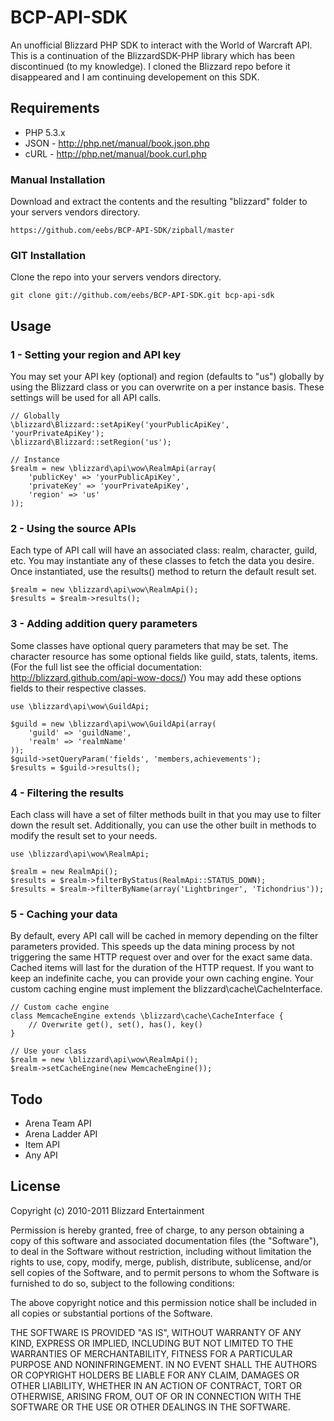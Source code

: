 # BCP-API-SDK #

An unofficial Blizzard PHP SDK to interact with the World of Warcraft API. This is a continuation of the BlizzardSDK-PHP library which has been discontinued (to my knowledge).
I cloned the Blizzard repo before it disappeared and I am continuing developement on this SDK.

## Requirements ##

* PHP 5.3.x
* JSON - http://php.net/manual/book.json.php
* cURL - http://php.net/manual/book.curl.php

### Manual Installation ###

Download and extract the contents and the resulting "blizzard" folder to your servers vendors directory.

	https://github.com/eebs/BCP-API-SDK/zipball/master

### GIT Installation ###

Clone the repo into your servers vendors directory.

	git clone git://github.com/eebs/BCP-API-SDK.git bcp-api-sdk

## Usage ##

### 1 - Setting your region and API key ###

You may set your API key (optional) and region (defaults to "us") globally by using the Blizzard class or you can overwrite on a per instance basis. These settings will be used for all API calls.

	// Globally
	\blizzard\Blizzard::setApiKey('yourPublicApiKey', 'yourPrivateApiKey');
	\blizzard\Blizzard::setRegion('us');

	// Instance
	$realm = new \blizzard\api\wow\RealmApi(array(
		'publicKey' => 'yourPublicApiKey',
		'privateKey' => 'yourPrivateApiKey',
		'region' => 'us'
	));

### 2 - Using the source APIs ###

Each type of API call will have an associated class: realm, character, guild, etc. You may instantiate any of these classes to fetch the data you desire. Once instantiated, use the results() method to return the default result set.

	$realm = new \blizzard\api\wow\RealmApi();
	$results = $realm->results();
	
### 3 - Adding addition query parameters ###

Some classes have optional query parameters that may be set. The character resource has some optional fields like guild, stats, talents, items. (For the full list see the official documentation: http://blizzard.github.com/api-wow-docs/)
You may add these options fields to their respective classes.

	use \blizzard\api\wow\GuildApi;

	$guild = new \blizzard\api\wow\GuildApi(array(
		'guild' => 'guildName',
		'realm' => 'realmName'
	));
	$guild->setQueryParam('fields', 'members,achievements');
	$results = $guild->results();

### 4 - Filtering the results ###

Each class will have a set of filter methods built in that you may use to filter down the result set. Additionally, you can use the other built in methods to modify the result set to your needs.

	use \blizzard\api\wow\RealmApi;

	$realm = new RealmApi();
	$results = $realm->filterByStatus(RealmApi::STATUS_DOWN);
	$results = $realm->filterByName(array('Lightbringer', 'Tichondrius'));

### 5 - Caching your data ###

By default, every API call will be cached in memory depending on the filter parameters provided. This speeds up the data mining process by not triggering the same HTTP request over and over for the exact same data. Cached items will last for the duration of the HTTP request. If you want to keep an indefinite cache, you can provide your own caching engine. Your custom caching engine must implement the blizzard\cache\CacheInterface.

	// Custom cache engine
	class MemcacheEngine extends \blizzard\cache\CacheInterface { 
		// Overwrite get(), set(), has(), key()
	}

	// Use your class
	$realm = new \blizzard\api\wow\RealmApi();
	$realm->setCacheEngine(new MemcacheEngine());

## Todo ##

* Arena Team API
* Arena Ladder API
* Item API
* Any API

## License ##

Copyright (c) 2010-2011 Blizzard Entertainment

Permission is hereby granted, free of charge, to any person obtaining a copy
of this software and associated documentation files (the "Software"), to deal
in the Software without restriction, including without limitation the rights
to use, copy, modify, merge, publish, distribute, sublicense, and/or sell
copies of the Software, and to permit persons to whom the Software is
furnished to do so, subject to the following conditions:

The above copyright notice and this permission notice shall be included in
all copies or substantial portions of the Software.

THE SOFTWARE IS PROVIDED "AS IS", WITHOUT WARRANTY OF ANY KIND, EXPRESS OR
IMPLIED, INCLUDING BUT NOT LIMITED TO THE WARRANTIES OF MERCHANTABILITY,
FITNESS FOR A PARTICULAR PURPOSE AND NONINFRINGEMENT. IN NO EVENT SHALL THE
AUTHORS OR COPYRIGHT HOLDERS BE LIABLE FOR ANY CLAIM, DAMAGES OR OTHER
LIABILITY, WHETHER IN AN ACTION OF CONTRACT, TORT OR OTHERWISE, ARISING FROM,
OUT OF OR IN CONNECTION WITH THE SOFTWARE OR THE USE OR OTHER DEALINGS IN
THE SOFTWARE.
